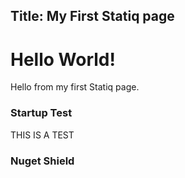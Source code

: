 ﻿Title: My First Statiq page
---
# Hello World!

Hello from my first Statiq page.

### Startup Test

<?! Startup ?>
THIS IS A TEST
<?!/ Startup ?>


### Nuget Shield

<?! NugetShield "Shiny.Push" /?>